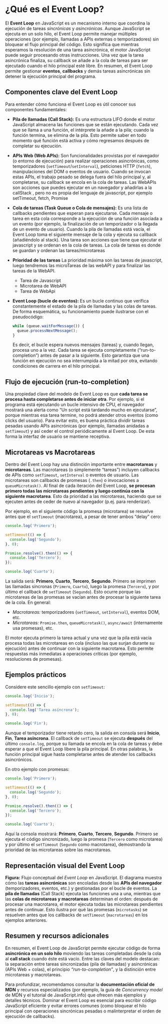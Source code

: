 # ¿Qué es el Event Loop?

El **Event Loop** en JavaScript es un mecanismo interno que coordina la ejecución de tareas *sincrónicas* y *asincrónicas*. Aunque JavaScript se ejecuta en un solo hilo, el Event Loop permite manejar múltiples operaciones (por ejemplo, llamadas a APIs externas o temporizadores) sin bloquear el flujo principal del código. Esto significa que mientras esperamos la resolución de una tarea asincrónica, el motor JavaScript puede seguir procesando otras instrucciones. Una vez que la tarea asincrónica finaliza, su callback se añade a la cola de tareas para ser ejecutado cuando el hilo principal esté libre. En resumen, el Event Loop permite gestionar **eventos**, **callbacks** y demás tareas asincrónicas sin detener la ejecución principal del programa.

## Componentes clave del Event Loop

Para entender cómo funciona el Event Loop es útil conocer sus componentes fundamentales:

* **Pila de llamadas (Call Stack):** Es una estructura LIFO donde el motor JavaScript almacena las funciones que se están ejecutando. Cada vez que se llama a una función, el intérprete la añade a la pila; cuando la función termina, se elimina de la pila. Esto permite saber en todo momento qué función está activa y cómo regresamos después de completar su ejecución.

* **APIs Web (Web APIs):** Son funcionalidades provistas por el navegador (o entorno de ejecución) para realizar operaciones asincrónicas, como temporizadores (`setTimeout`/`setInterval`), peticiones HTTP (`fetch`), manipulaciones del DOM o eventos de usuario. Cuando se invocan estas APIs, el trabajo pesado se delega fuera del hilo principal y, al completarse, su callback se encola en la cola de tareas.
Las WebAPIs son acciones que puedes ejecutar en un navegador y añadirlas a la callStack , pero no es propia del lenguaje de javascript, por ejemplo setTimeout, fetch, Promise

* **Cola de tareas (Task Queue o Cola de mensajes):** Es una lista de callbacks pendientes que esperan para ejecutarse. Cada mensaje o tarea en esta cola corresponde a la ejecución de una función asociada a un evento (por ejemplo, la finalización de un temporizador o la llegada de un evento de usuario). Cuando la pila de llamadas está vacía, el Event Loop toma el siguiente mensaje de la cola y ejecuta su callback (añadiéndolo al stack).
Una tarea son acciones que tiene que ejecutar el javascript y se ordenan en la cola de tareas. La cola de tareas es donde se guardan y ordenan las tareas/microtareas

* **Prioridad de las tareas** La prioridad máxima son las tareas de javascript, luego tendremos las microTareas de las webAPI y para finalizar las tareas de la WebAPI.
    - Tarea de Javascript
    - Microtarea de WebAPI
    - Tarea de WebApi

* **Event Loop (bucle de eventos):** Es un bucle continuo que verifica constantemente el estado de la pila de llamadas y las colas de tareas. De forma esquemática, su funcionamiento puede ilustrarse con el pseudocódigo:

  ```js
  while (queue.waitForMessage()) {
    queue.processNextMessage();
  }
  ```

  Es decir, el bucle espera nuevos mensajes (tareas) y, cuando llegan, procesa uno a la vez. Cada tarea se ejecuta completamente (“run-to-completion”) antes de pasar a la siguiente. Esto garantiza que una función en ejecución no sea interrumpida a la mitad por otra, evitando condiciones de carrera en el hilo principal.

## Flujo de ejecución (run-to-completion)

Una propiedad clave del modelo de Event Loop es que **cada tarea se procesa hasta completarse antes de iniciar otra**. Por ejemplo, si el programa está ejecutando un bucle intensivo de CPU, el navegador mostrará una alerta como “Un script está tardando mucho en ejecutarse”, porque mientras esa tarea termine, no podrá atender otros eventos (como clicks del usuario). Para evitar esto, es buena práctica dividir tareas pesadas usando APIs asincrónicas (por ejemplo, llamadas anidadas a `setTimeout`) y así ceder el control periódicamente al Event Loop. De esta forma la interfaz de usuario se mantiene receptiva.

## Microtareas vs Macrotareas

Dentro del Event Loop hay una distinción importante entre **macrotareas** y **microtareas**. Las macrotareas (o simplemente “tareas”) incluyen callbacks de APIs como `setTimeout`, `setInterval` o eventos de usuario. Las microtareas son callbacks de promesas (`.then`) o invocaciones a `queueMicrotask()`. Al final de cada iteración del Event Loop, **se procesan primero todas las microtareas pendientes y luego continúa con la siguiente macrotarea**. Esto da prioridad a las microtareas, haciendo que se ejecuten antes de ceder de nuevo al navegador (p.ej. para renderizar).

Por ejemplo, en el siguiente código la promesa (microtarea) se resuelve antes que el `setTimeout` (macrotarea), a pesar de tener ambos “delay” cero:

```js
console.log('Primero');

setTimeout(() => {
  console.log('Segundo');
}, 0);

Promise.resolve().then(() => {
  console.log('Tercero');
});

console.log('Cuarto');
```

La salida será: **Primero**, **Cuarto**, **Tercero**, **Segundo**. Primero se imprimen las llamadas síncronas (`Primero`, `Cuarto`), luego la promesa (`Tercero`), y por último el callback de `setTimeout` (`Segundo`). Esto ocurre porque las microtareas de las promesas se vacían antes de procesar la siguiente tarea de la cola. En general:

* *Macrotareas:* temporizadores (`setTimeout`, `setInterval`), eventos DOM, etc.
* *Microtareas:* `Promise.then`, `queueMicrotask()`, `async/await` (internamente usa promesas), etc.

El motor ejecuta primero la tarea actual y una vez que la pila está vacía procesa todas las microtareas en cola (incluso las que surjan durante su ejecución) antes de continuar con la siguiente macrotarea. Esto permite respuestas más inmediatas a operaciones críticas (por ejemplo, resoluciones de promesas).

## Ejemplos prácticos

Considere este sencillo ejemplo con `setTimeout`:

```js
console.log('Inicio');

setTimeout(() => {
  console.log('Tarea asíncrona');
}, 0);

console.log('Fin');
```

Aunque el temporizador tiene retardo cero, la salida en consola será **Inicio**, **Fin**, **Tarea asíncrona**. El callback de `setTimeout` se ejecuta **después** del último `console.log`, porque su llamada se encola en la cola de tareas y debe esperar a que el Event Loop libere la pila principal. En otras palabras, la función principal sigue hasta completarse antes de atender los callbacks asincrónicos.

En otro ejemplo con promesas:

```js
console.log('Primero');

setTimeout(() => {
  console.log('Segundo');
}, 0);

Promise.resolve().then(() => {
  console.log('Tercero');
});

console.log('Cuarto');
```

Aquí la consola mostrará: **Primero**, **Cuarto**, **Tercero**, **Segundo**. Primero se ejecuta el código sincronizado, luego la promesa (`Tercero` como microtarea) y por último el `setTimeout` (`Segundo` como macrotarea), demostrando la prioridad de las microtareas sobre las macrotareas.

## Representación visual del Event Loop

&#x20;**Figura:** Flujo conceptual del *Event Loop* en JavaScript. El diagrama muestra cómo las **tareas asincrónicas** son encoladas desde las **APIs del navegador** (temporizadores, eventos, etc.) y gestionadas por el bucle de eventos. La **pila de llamadas** (Call Stack) ejecuta las funciones una a una, mientras que las **colas de microtareas y macrotareas** determinan el orden: después de procesar una macrotarea, el motor ejecuta todas las microtareas pendientes antes de continuar. Esto ilustra por qué las promesas (`microtasks`) se resuelven antes que los callbacks de `setTimeout` (`macrotareas`) en los ejemplos anteriores.

## Resumen y recursos adicionales

En resumen, el Event Loop de JavaScript permite ejecutar código de forma **asincrónica en un solo hilo** moviendo las tareas completadas desde la cola al **call stack** cuando éste está vacío. Entre las claves del modelo destacan: la separación entre tareas sincronizadas (pila de llamadas) y asincrónicas (APIs Web + colas), el principio *“run-to-completion”*, y la distinción entre microtareas y macrotareas.

Para profundizar, recomendamos consultar la **documentación oficial de MDN** y recursos especializados (por ejemplo, la guía de *Concurrency model* de MDN y el tutorial de JavaScript.info) que ofrecen más ejemplos y detalles técnicos. Dominar el Event Loop es esencial para escribir código JavaScript eficiente y evitar errores comunes (como bloquear el hilo principal con operaciones sincrónicas pesadas o malinterpretar el orden de ejecución de callbacks).